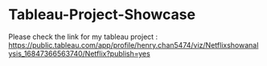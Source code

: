 # Tableau-Project-Showcase

Please check the link for my tableau project : 
https://public.tableau.com/app/profile/henry.chan5474/viz/Netflixshowanalysis_16847366563740/Netflix?publish=yes
